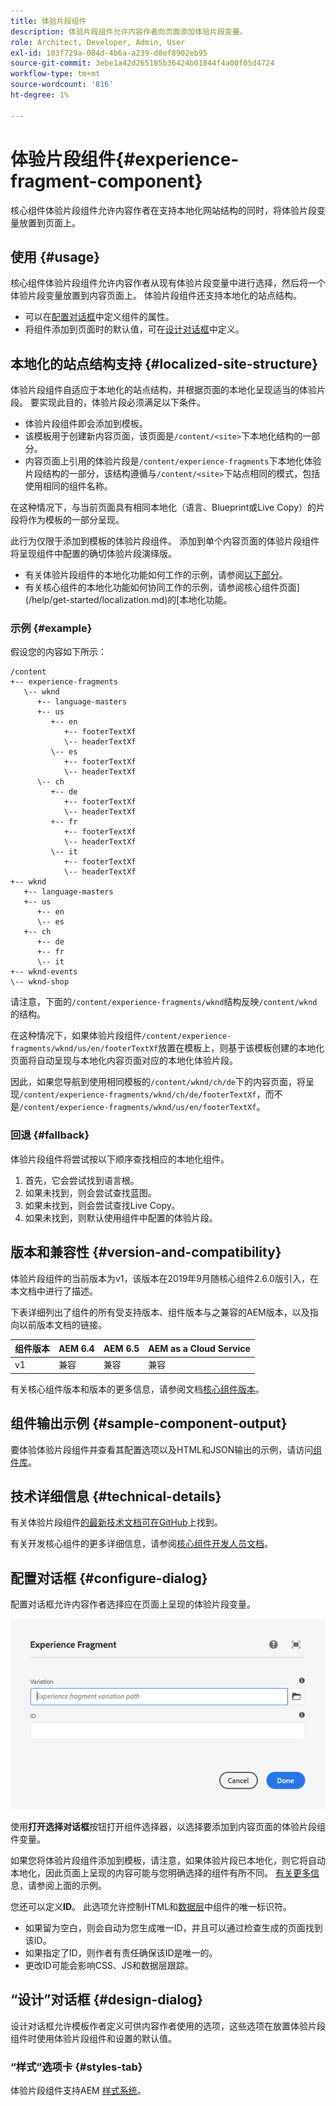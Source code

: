 ```yaml
---
title: 体验片段组件
description: 体验片段组件允许内容作者向页面添加体验片段变量。
role: Architect, Developer, Admin, User
exl-id: 103f729a-084d-4b6a-a239-d8ef8902eb95
source-git-commit: 3ebe1a42d265185b36424b01844f4a00f05d4724
workflow-type: tm+mt
source-wordcount: '816'
ht-degree: 1%

---
```


# 体验片段组件{#experience-fragment-component}

核心组件体验片段组件允许内容作者在支持本地化网站结构的同时，将体验片段变量放置到页面上。

## 使用 {#usage}

核心组件体验片段组件允许内容作者从现有体验片段变量中进行选择，然后将一个体验片段变量放置到内容页面上。 体验片段组件还支持本地化的站点结构。

* 可以在[配置对话框](#configure-dialog)中定义组件的属性。
* 将组件添加到页面时的默认值，可在[设计对话框](#design-dialog)中定义。

## 本地化的站点结构支持 {#localized-site-structure}

体验片段组件自适应于本地化的站点结构，并根据页面的本地化呈现适当的体验片段。 要实现此目的，体验片段必须满足以下条件。

* 体验片段组件即会添加到模板。
* 该模板用于创建新内容页面，该页面是`/content/<site>`下本地化结构的一部分。
* 内容页面上引用的体验片段是`/content/experience-fragments`下本地化体验片段结构的一部分，该结构遵循与`/content/<site>`下站点相同的模式，包括使用相同的组件名称。

在这种情况下，与当前页面具有相同本地化（语言、Blueprint或Live Copy）的片段将作为模板的一部分呈现。

此行为仅限于添加到模板的体验片段组件。 添加到单个内容页面的体验片段组件将呈现组件中配置的确切体验片段演绎版。

* 有关体验片段组件的本地化功能如何工作的示例，请参阅[以下部分](#example)。
* 有关核心组件的本地化功能如何协同工作的示例，请参阅核心组件页面](/help/get-started/localization.md)的[本地化功能。

### 示例 {#example}

假设您的内容如下所示：

```
/content
+-- experience-fragments
   \-- wknd
      +-- language-masters
      +-- us
         +-- en
            +-- footerTextXf
            \-- headerTextXf
         \-- es
            +-- footerTextXf
            \-- headerTextXf
      \-- ch
         +-- de
            +-- footerTextXf
            \-- headerTextXf
         +-- fr
            +-- footerTextXf
            \-- headerTextXf
         \-- it
            +-- footerTextXf
            \-- headerTextXf
+-- wknd
   +-- language-masters
   +-- us
      +-- en
      \-- es
   +-- ch
      +-- de
      +-- fr
      \-- it
+-- wknd-events
\-- wknd-shop
```

请注意，下面的`/content/experience-fragments/wknd`结构反映`/content/wknd`的结构。

在这种情况下，如果体验片段组件`/content/experience-fragments/wknd/us/en/footerTextXf`放置在模板上，则基于该模板创建的本地化页面将自动呈现与本地化内容页面对应的本地化体验片段。

因此，如果您导航到使用相同模板的`/content/wknd/ch/de`下的内容页面，将呈现`/content/experience-fragments/wknd/ch/de/footerTextXf`，而不是`/content/experience-fragments/wknd/us/en/footerTextXf`。

### 回退 {#fallback}

体验片段组件将尝试按以下顺序查找相应的本地化组件。

1. 首先，它会尝试找到语言根。
1. 如果未找到，则会尝试查找蓝图。
1. 如果未找到，则会尝试查找Live Copy。
1. 如果未找到，则默认使用组件中配置的体验片段。

## 版本和兼容性 {#version-and-compatibility}

体验片段组件的当前版本为v1，该版本在2019年9月随核心组件2.6.0版引入，在本文档中进行了描述。

下表详细列出了组件的所有受支持版本、组件版本与之兼容的AEM版本，以及指向以前版本文档的链接。

| 组件版本 | AEM 6.4 | AEM 6.5 | AEM as a Cloud Service |
|--- |--- |---|---|
| v1 | 兼容 | 兼容 | 兼容 |

有关核心组件版本和版本的更多信息，请参阅文档[核心组件版本](/help/versions.md)。

## 组件输出示例 {#sample-component-output}

要体验体验片段组件并查看其配置选项以及HTML和JSON输出的示例，请访问[组件库](https://adobe.com/go/aem_cmp_library_xf)。

## 技术详细信息 {#technical-details}

有关体验片段组件[的最新技术文档可在GitHub](https://adobe.com/go/aem_cmp_tech_xf_v1)上找到。

有关开发核心组件的更多详细信息，请参阅[核心组件开发人员文档](/help/developing/overview.md)。

## 配置对话框 {#configure-dialog}

配置对话框允许内容作者选择应在页面上呈现的体验片段变量。

![体验片段组件的编辑对话框](/help/assets/experience-fragment-edit.png)

使用&#x200B;**打开选择对话框**&#x200B;按钮打开组件选择器，以选择要添加到内容页面的体验片段组件变量。

如果您将体验片段组件添加到模板，请注意，如果体验片段已本地化，则它将自动本地化，因此页面上呈现的内容可能与您明确选择的组件有所不同。 [有关更多信](#example) 息，请参阅上面的示例。

您还可以定义&#x200B;**ID**。 此选项允许控制HTML和[数据层](/help/developing/data-layer/overview.md)中组件的唯一标识符。

* 如果留为空白，则会自动为您生成唯一ID，并且可以通过检查生成的页面找到该ID。
* 如果指定了ID，则作者有责任确保该ID是唯一的。
* 更改ID可能会影响CSS、JS和数据层跟踪。

## “设计”对话框 {#design-dialog}

设计对话框允许模板作者定义可供内容作者使用的选项，这些选项在放置体验片段组件时使用体验片段组件和设置的默认值。

### “样式”选项卡 {#styles-tab}

体验片段组件支持AEM [样式系统](/help/get-started/authoring.md#component-styling)。
